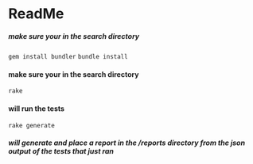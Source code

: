 ReadMe
========================
##### make sure your in the search directory
`gem install bundler`
`bundle install`
#### make sure your in the search directory
`rake`
#### will run the tests
`rake generate`
##### will generate and place a report in the /reports directory from the json output of the tests that just ran

